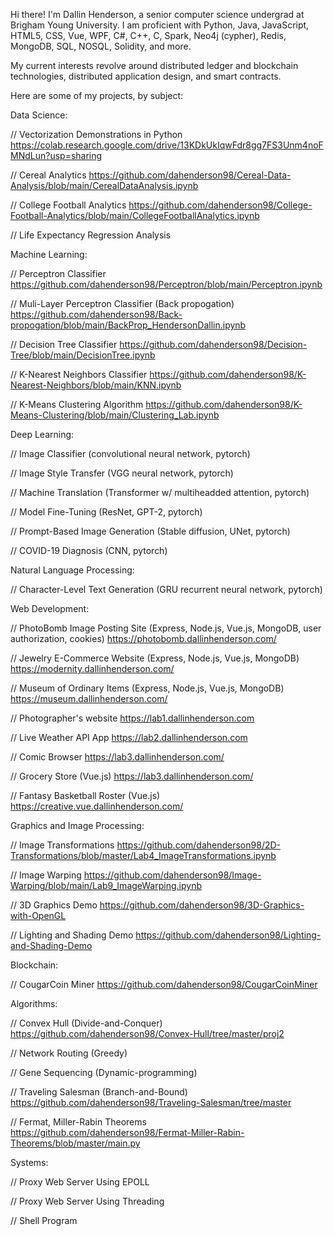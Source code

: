 Hi there! I'm Dallin Henderson, a senior computer science undergrad at Brigham Young University. I am proficient with Python, Java, JavaScript, HTML5, CSS, Vue, WPF, C#, C++, C, Spark, Neo4j (cypher), Redis, MongoDB, SQL, NOSQL, Solidity, and more. 

My current interests revolve around distributed ledger and blockchain technologies, distributed application design, and smart contracts.

Here are some of my projects, by subject:


Data Science:

// Vectorization Demonstrations in Python
https://colab.research.google.com/drive/13KDkUkIqwFdr8gg7FS3Unm4noFMNdLun?usp=sharing

// Cereal Analytics
https://github.com/dahenderson98/Cereal-Data-Analysis/blob/main/CerealDataAnalysis.ipynb

// College Football Analytics
https://github.com/dahenderson98/College-Football-Analytics/blob/main/CollegeFootballAnalytics.ipynb


// Life Expectancy Regression Analysis




Machine Learning:

// Perceptron Classifier
https://github.com/dahenderson98/Perceptron/blob/main/Perceptron.ipynb

// Muli-Layer Perceptron Classifier (Back propogation)
https://github.com/dahenderson98/Back-propogation/blob/main/BackProp_HendersonDallin.ipynb

// Decision Tree Classifier
https://github.com/dahenderson98/Decision-Tree/blob/main/DecisionTree.ipynb

// K-Nearest Neighbors Classifier
https://github.com/dahenderson98/K-Nearest-Neighbors/blob/main/KNN.ipynb

// K-Means Clustering Algorithm
https://github.com/dahenderson98/K-Means-Clustering/blob/main/Clustering_Lab.ipynb



Deep Learning:

// Image Classifier (convolutional neural network, pytorch)


// Image Style Transfer (VGG neural network, pytorch)


// Machine Translation (Transformer w/ multiheadded attention, pytorch)


// Model Fine-Tuning (ResNet, GPT-2, pytorch)


// Prompt-Based Image Generation (Stable diffusion, UNet, pytorch)


// COVID-19 Diagnosis (CNN, pytorch)




Natural Language Processing:

// Character-Level Text Generation (GRU recurrent neural network, pytorch)




Web Development:

// PhotoBomb Image Posting Site (Express, Node.js, Vue.js, MongoDB, user authorization, cookies)
https://photobomb.dallinhenderson.com/

// Jewelry E-Commerce Website (Express, Node.js, Vue.js, MongoDB)
https://modernity.dallinhenderson.com/

// Museum of Ordinary Items (Express, Node.js, Vue.js, MongoDB)
https://museum.dallinhenderson.com/

// Photographer's website
https://lab1.dallinhenderson.com

// Live Weather API App
https://lab2.dallinhenderson.com

// Comic Browser
https://lab3.dallinhenderson.com/

// Grocery Store (Vue.js)
https://lab3.dallinhenderson.com/

// Fantasy Basketball Roster (Vue.js)
https://creative.vue.dallinhenderson.com/



Graphics and Image Processing:

// Image Transformations
https://github.com/dahenderson98/2D-Transformations/blob/master/Lab4_ImageTransformations.ipynb

// Image Warping
https://github.com/dahenderson98/Image-Warping/blob/main/Lab9_ImageWarping.ipynb

// 3D Graphics Demo
https://github.com/dahenderson98/3D-Graphics-with-OpenGL

// Lighting and Shading Demo
https://github.com/dahenderson98/Lighting-and-Shading-Demo



Blockchain:

// CougarCoin Miner
https://github.com/dahenderson98/CougarCoinMiner



Algorithms:

// Convex Hull (Divide-and-Conquer)
https://github.com/dahenderson98/Convex-Hull/tree/master/proj2

// Network Routing (Greedy)


// Gene Sequencing (Dynamic-programming)


// Traveling Salesman (Branch-and-Bound)
https://github.com/dahenderson98/Traveling-Salesman/tree/master

// Fermat, Miller-Rabin Theorems
https://github.com/dahenderson98/Fermat-Miller-Rabin-Theorems/blob/master/main.py



Systems:

// Proxy Web Server Using EPOLL


// Proxy Web Server Using Threading


// Shell Program
